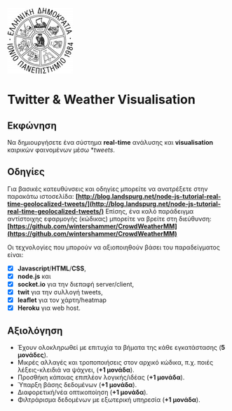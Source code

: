 ![Ιόνιο Πανεπιστήμιο](logo-ionio-black-150x150.jpg)

# Twitter & Weather Visualisation

## Εκφώνηση
Να δημιουργήσετε ένα σύστημα **real-time** ανάλυσης και **visualisation** καιρικών φαινομένων μέσω **tweets*.

## Οδηγίες
Για βασικές κατευθύνσεις και οδηγίες μπορείτε να ανατρέξετε στην παρακάτω ιστοσελίδα: **[http://blog.landspurg.net/node-js-tutorial-real-time-geolocalized-tweets/](http://blog.landspurg.net/node-js-tutorial-real-time-geolocalized-tweets/)**
Επίσης, ένα καλό παράδειγμα αντίστοιχης εφαρμογής (κώδικας) μπορείτε να βρείτε στη διεύθυνση:
**[https://github.com/wintershammer/CrowdWeatherMM](https://github.com/wintershammer/CrowdWeatherMM)**

Οι τεχνολογίες που μπορούν να αξιοποιηθούν βάσει του παραδείγματος είναι:
- [x] **Javascript**/**HTML**/**CSS**,
- [x] **node.js**
και
- [x] **socket.io** για την διεπαφή server/client,
- [x] **twit** για την συλλογή tweets,
- [x] **leaflet** για τον χάρτη/heatmap
- [x] **Heroku** για web host.

## Αξιολόγηση
* Έχουν ολοκληρωθεί με επιτυχία τα βήματα της κάθε εγκατάστασης (**5 μονάδες**).
* Μικρές αλλαγές και τροποποιήσεις στον αρχικό κώδικα, π.χ. ποιές λέξεις-κλειδιά να ψάχνει, (**+1 μονάδα**).
* Προσθήκη κάποιας επιπλέον λογικής/ιδέας (**+1 μονάδα**).
* Ύπαρξη βάσης δεδομένων (**+1 μονάδα**).
* Διαφορετική/νέα οπτικοποίηση (**+1 μονάδα**).
* Φιλτράρισμα δεδομένων με εξωτερική υπηρεσία (**+1 μονάδα**).
